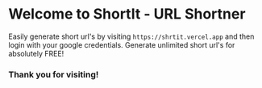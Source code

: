 # Welcome to ShortIt - URL Shortner

Easily generate short url's by visiting `https://shrtit.vercel.app` and then login with your google credentials.
Generate unlimited short url's for absolutely FREE!

### Thank you for visiting!
